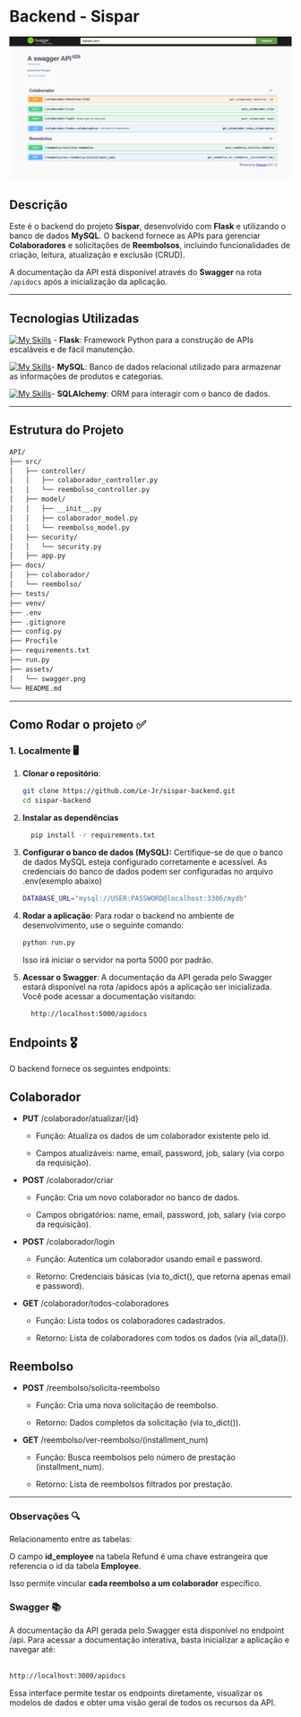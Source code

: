 # Backend - Sispar

![Screenshot](./assets/swagger.png)

## Descrição

Este é o backend do projeto **Sispar**, desenvolvido com **Flask** e utilizando o banco de dados **MySQL**. O backend fornece as APIs para gerenciar **Colaboradores** e solicitações de **Reembolsos**, incluindo funcionalidades de criação, leitura, atualização e exclusão (CRUD).

A documentação da API está disponível através do **Swagger** na rota `/apidocs` após a inicialização da aplicação.

---

## Tecnologias Utilizadas

[![My Skills](https://skillicons.dev/icons?i=flask&theme=light)](https://skillicons.dev) - **Flask**: Framework Python para a construção de APIs escaláveis e de fácil manutenção.

[![My Skills](https://skillicons.dev/icons?i=mysql&theme=light)](https://skillicons.dev)- **MySQL**: Banco de dados relacional utilizado para armazenar as informações de produtos e categorias.

[![My Skills](https://skillicons.dev/icons?i=sqlalchemy&theme=light)](https://skillicons.dev)- **SQLAlchemy**: ORM para interagir com o banco de dados.

---

## Estrutura do Projeto

```bash
API/
├── src/
│   ├── controller/
│   │   ├── colaborador_controller.py
│   │   └── reembolso_controller.py
│   ├── model/
│   │   ├── __init__.py
│   │   ├── colaborador_model.py
│   │   └── reembolso_model.py
│   ├── security/
│   │   └── security.py
│   ├── app.py
├── docs/
│   ├── colaborador/
│   └── reembolso/
├── tests/
├── venv/
├── .env
├── .gitignore
├── config.py
├── Procfile
├── requirements.txt
├── run.py
├── assets/
│   └── swagger.png
└── README.md


```

---

## Como Rodar o projeto ✅

### 1. Localmente 🖥️

1. **Clonar o repositório**:

   ```bash
   git clone https://github.com/Le-Jr/sispar-backend.git
   cd sispar-backend
   ```

2. **Instalar as dependências**

   ```bash
     pip install -r requirements.txt
   ```

3. **Configurar o banco de dados (MySQL):** Certifique-se de que o banco de dados MySQL esteja configurado corretamente e acessível. As credenciais do banco de dados podem ser configuradas no arquivo .env(exemplo abaixo)

   ```bash
   DATABASE_URL="mysql://USER:PASSWORD@localhost:3306/mydb"
   ```

4. **Rodar a aplicação**: Para rodar o backend no ambiente de desenvolvimento, use o seguinte comando:

   ```bash
   python run.py
   ```

   Isso irá iniciar o servidor na porta 5000 por padrão.

5. **Acessar o Swagger**: A documentação da API gerada pelo Swagger estará disponível na rota /apidocs após a aplicação ser inicializada. Você pode acessar a documentação visitando:

   ```bash
     http://localhost:5000/apidocs
   ```

## Endpoints 🎖️

O backend fornece os seguintes endpoints:

## Colaborador

- **PUT** /colaborador/atualizar/{id}

  - Função: Atualiza os dados de um colaborador existente pelo id.

  - Campos atualizáveis: name, email, password, job, salary (via corpo da requisição).

- **POST** /colaborador/criar

  - Função: Cria um novo colaborador no banco de dados.

  - Campos obrigatórios: name, email, password, job, salary (via corpo da requisição).

- **POST** /colaborador/login

  - Função: Autentica um colaborador usando email e password.

  - Retorno: Credenciais básicas (via to_dict(), que retorna apenas email e password).

- **GET** /colaborador/todos-colaboradores

  - Função: Lista todos os colaboradores cadastrados.

  - Retorno: Lista de colaboradores com todos os dados (via all_data()).

## Reembolso

- **POST** /reembolso/solicita-reembolso

  - Função: Cria uma nova solicitação de reembolso.

  - Retorno: Dados completos da solicitação (via to_dict()).

- **GET** /reembolso/ver-reembolso/(installment_num)

  - Função: Busca reembolsos pelo número de prestação (installment_num).

  - Retorno: Lista de reembolsos filtrados por prestação.

---

### Observações 🔍

Relacionamento entre as tabelas:

O campo **id_employee** na tabela Refund é uma chave estrangeira que referencia o id da tabela **Employee**.

Isso permite vincular **cada reembolso a um colaborador** específico.

### Swagger 📚

A documentação da API gerada pelo Swagger está disponível no endpoint /api. Para acessar a documentação interativa, basta inicializar a aplicação e navegar até:

```bash

http://localhost:3000/apidocs

```

Essa interface permite testar os endpoints diretamente, visualizar os modelos de dados e obter uma visão geral de todos os recursos da API.
